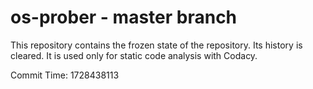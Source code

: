 # os-prober - master branch

This repository contains the frozen state of the repository.
Its history is cleared. It is used only for static code
analysis with Codacy.

Commit Time: 1728438113